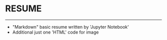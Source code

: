 # RESUME
---
- "Markdown" basic resume written by 'Jupyter Notebook'
- Additional just one 'HTML' code for image
